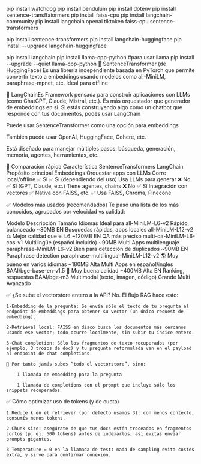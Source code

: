 
pip install watchdog
pip install pendulum
pip install dotenv
pip install sentence-transffaiormers
pip install faiss-cpu
pip install langchain-community
pip install langchain openai tiktoken faiss-cpu sentence-transformers


pip install  sentence-transformers
pip install langchain-huggingface
pip install --upgrade langchain-huggingface

pip install langchain
pip install llama-cpp-python  #para usar llama
pip install --upgrade --quiet  llama-cpp-python
🔹 SentenceTransformer (de HuggingFace)
Es una librería independiente basada en PyTorch que permite convertir texto a embeddings usando modelos como all-MiniLM, paraphrase-mpnet, etc. Ideal para offline

🔸 LangChainEs
Framework pensada para construir aplicaciones con LLMs (como ChatGPT, Claude, Mistral, etc.). Es más orquestador que generador de embeddings en sí.
Si estás construyendo algo como un chatbot que responde con tus documentos, podés usar LangChain

Puede usar SentenceTransformer como una opción para embeddings

También puede usar OpenAI, HuggingFace, Cohere, etc.

Está diseñado para manejar múltiples pasos: búsqueda, generación, memoria, agentes, herramientas, etc.

📌 Comparación rápida
Característica                 SentenceTransformers         LangChain
Propósito principal Embeddings Orquestar apps con LLMs
Corre local/offline             ✅ Sí                     ✅ Sí (dependiendo del uso)
Usa LLMs para generar         ❌ No                     ✅ Sí (GPT, Claude, etc.)
Tiene agentes, chains         ❌ No                     ✅ Sí
Integración con vectores     ✅ Nativa con FAISS, etc. ✅ Usa FAISS, Chroma, Pinecone

✅ Modelos más usados (recomendados)
Te paso una lista de los más conocidos, agrupados por velocidad vs calidad:

Modelo                                 Descripción             Tamaño                  Idiomas             Ideal para
all-MiniLM-L6-v2                     Rápido, balanceado     ~80MB  EN Busquedas rápidas, apps locales
all-MiniLM-L12-v2 ⚖️                  Mejor calidad que el L6 ~120MB  EN QA más preciso
multi-qa-MiniLM-L6-cos-v1             Multilingüe (español incluido) ~90MB  Multi Apps multilenguaje
paraphrase-MiniLM-L6-v2                 Bien para detección de duplicados ~90MB  EN Paraphrase detection
paraphrase-multilingual-MiniLM-L12-v2 🌎 Muy bueno en varios idiomas ~180MB Alta Multi Apps en español/inglés
BAAI/bge-base-en-v1.5                 🧠 Muy buena calidad ~400MB Alta EN Ranking, respuestas
BAAI/bge-m3                             Multimodal (texto, imagen, código) Grande  Multi Avanzado

✅ ¿Se sube el vectorstore entero a la API?
    No. El flujo RAG  hace esto:

    1-Embedding de la pregunta: Se envía sólo el texto de tu pregunta al endpoint de embeddings para obtener su vector (un único request de embedding).

    2-Retrieval local: FAISS en disco busca los documentos más cercanos usando ese vector; todo ocurre localmente, sin subir tu índice entero.

    3-Chat completion: Sólo los fragmentos de texto recuperados (por ejemplo, 3 trozos de doc) y tu pregunta reformulada van en el payload al endpoint de chat completions.

    📌 Por tanto jamás subes “todo el vectorstore”, sino:

        1 llamada de embedding para la pregunta

        1 llamada de completions con el prompt que incluye sólo los snippets recuperados

✅ Cómo optimizar uso de tokens (y de cuota)

    1 Reduce k en el retriever (por defecto usamos 3): con menos contexto, consumís menos tokens.

    2 Chunk size: asegúrate de que tus docs estén troceados en fragmentos cortos (p. ej. 500 tokens) antes de indexarlos, así evitas enviar prompts gigantes.

    3 Temperature = 0 en la llamada de test: nada de sampling evita costes extra, y sirve para confirmar conexión.

